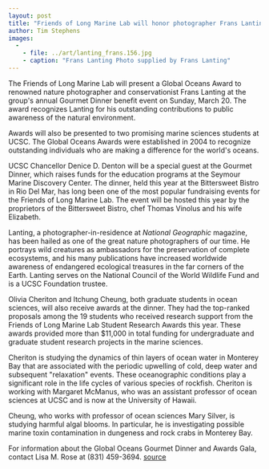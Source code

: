 ```yaml
---
layout: post
title: "Friends of Long Marine Lab will honor photographer Frans Lanting with Global Oceans Award"
author: Tim Stephens
images:
  -
    - file: ../art/lanting_frans.156.jpg
    - caption: "Frans Lanting Photo supplied by Frans Lanting"
---
```


The Friends of Long Marine Lab will present a Global Oceans Award to renowned nature photographer and conservationist Frans Lanting at the group's annual Gourmet Dinner benefit event on Sunday, March 20. The award recognizes Lanting for his outstanding contributions to public awareness of the natural environment.

Awards will also be presented to two promising marine sciences students at UCSC. The Global Oceans Awards were established in 2004 to recognize outstanding individuals who are making a difference for the world's oceans.

UCSC Chancellor Denice D. Denton will be a special guest at the Gourmet Dinner, which raises funds for the education programs at the Seymour Marine Discovery Center. The dinner, held this year at the Bittersweet Bistro in Rio Del Mar, has long been one of the most popular fundraising events for the Friends of Long Marine Lab. The event will be hosted this year by the proprietors of the Bittersweet Bistro, chef Thomas Vinolus and his wife Elizabeth.

Lanting, a photographer-in-residence at _National Geographic_ magazine, has been hailed as one of the great nature photographers of our time. He portrays wild creatures as ambassadors for the preservation of complete ecosystems, and his many publications have increased worldwide awareness of endangered ecological treasures in the far corners of the Earth. Lanting serves on the National Council of the World Wildlife Fund and is a UCSC Foundation trustee.

Olivia Cheriton and Itchung Cheung, both graduate students in ocean sciences, will also receive awards at the dinner. They had the top-ranked proposals among the 19 students who received research support from the Friends of Long Marine Lab Student Research Awards this year. These awards provided more than $11,000 in total funding for undergraduate and graduate student research projects in the marine sciences.

Cheriton is studying the dynamics of thin layers of ocean water in Monterey Bay that are associated with the periodic upwelling of cold, deep water and subsequent "relaxation" events. These oceanographic conditions play a significant role in the life cycles of various species of rockfish. Cheriton is working with Margaret McManus, who was an assistant professor of ocean sciences at UCSC and is now at the University of Hawaii.

Cheung, who works with professor of ocean sciences Mary Silver, is studying harmful algal blooms. In particular, he is investigating possible marine toxin contamination in dungeness and rock crabs in Monterey Bay.

For information about the Global Oceans Gourmet Dinner and Awards Gala, contact Lisa M. Rose at (831) 459-3694.
[source](http://www1.ucsc.edu/currents/04-05/03-14/awards-lanting.asp "Permalink to awards-lanting")
